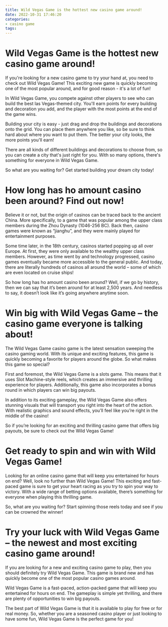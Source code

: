 ```yaml
---
title: Wild Vegas Game is the hottest new casino game around!
date: 2022-10-31 17:46:20
categories:
- casino game
tags:
---
```



#  Wild Vegas Game is the hottest new casino game around!

If you're looking for a new casino game to try your hand at, you need to check out Wild Vegas Game! This exciting new game is quickly becoming one of the most popular around, and for good reason - it's a lot of fun!

In Wild Vegas Game, you compete against other players to see who can build the best las Vegas-themed city. You'll earn points for every building and decoration you add, and the player with the most points at the end of the game wins.

Building your city is easy - just drag and drop the buildings and decorations onto the grid. You can place them anywhere you like, so be sure to think hard about where you want to put them. The better your city looks, the more points you'll earn!

There are all kinds of different buildings and decorations to choose from, so you can create a city that's just right for you. With so many options, there's something for everyone in Wild Vegas Game.

So what are you waiting for? Get started building your dream city today!

#  How long has ho amount casino been around? Find out now!

Believe it or not, but the origin of casinos can be traced back to the ancient China. More specifically, to a game that was popular among the upper class members during the Zhou Dynasty (1046-256 BC). Back then, casino games were known as “jianghu”, and they were mainly played for entertainment purposes.

Some time later, in the 18th century, casinos started popping up all over Europe. At first, they were only available to the wealthy upper class members. However, as time went by and technology progressed, casino games eventually became more accessible to the general public. And today, there are literally hundreds of casinos all around the world – some of which are even located on cruise ships!

So how long has ho amount casino been around? Well, if we go by history, then we can say that it’s been around for at least 2,500 years. And needless to say, it doesn’t look like it’s going anywhere anytime soon.

#  Win big with Wild Vegas Game – the casino game everyone is talking about!

The Wild Vegas Game casino game is the latest sensation sweeping the casino gaming world. With its unique and exciting features, this game is quickly becoming a favorite for players around the globe. So what makes this game so special?

First and foremost, the Wild Vegas Game is a slots game. This means that it uses Slot Machine-style reels, which creates an immersive and thrilling experience for players. Additionally, this game also incorporates a bonus round in which players can win big payouts.

In addition to its exciting gameplay, the Wild Vegas Game also offers stunning visuals that will transport you right into the heart of the action. With realistic graphics and sound effects, you’ll feel like you’re right in the middle of the casino!

So if you’re looking for an exciting and thrilling casino game that offers big payouts, be sure to check out the Wild Vegas Game!

#  Get ready to spin and win with Wild Vegas Game!

Looking for an online casino game that will keep you entertained for hours on end? Well, look no further than Wild Vegas Game! This exciting and fast-paced game is sure to get your heart racing as you try to spin your way to victory. With a wide range of betting options available, there’s something for everyone when playing this thrilling game.

So, what are you waiting for? Start spinning those reels today and see if you can be crowned the winner!

#  Try your luck with Wild Vegas Game – the newest and most exciting casino game around!

If you are looking for a new and exciting casino game to play, then you should definitely try Wild Vegas Game. This game is brand new and has quickly become one of the most popular casino games around.

Wild Vegas Game is a fast-paced, action-packed game that will keep you entertained for hours on end. The gameplay is simple yet thrilling, and there are plenty of opportunities to win big payouts.

The best part of Wild Vegas Game is that it is available to play for free or for real money. So, whether you are a seasoned casino player or just looking to have some fun, Wild Vegas Game is the perfect game for you!
